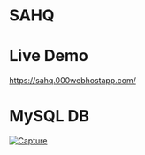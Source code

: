 # SAHQ
# Live Demo 
https://sahq.000webhostapp.com/

# MySQL DB 
<a href="https://ibb.co/qRtZqJF"><img src="https://i.ibb.co/30DJ6RY/Capture.png" alt="Capture" border="0"></a>
